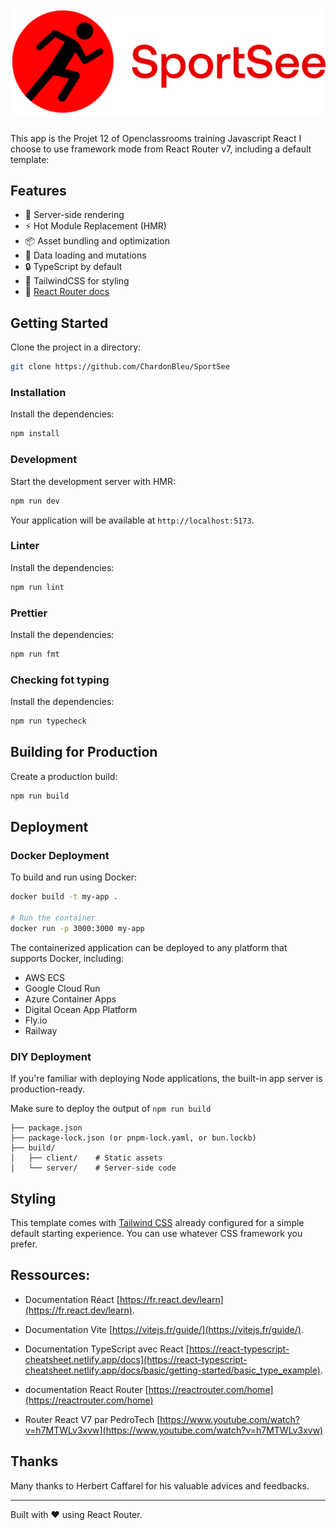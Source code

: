 # ![sportSee](public/logo.png)

This app is the Projet 12 of Openclassrooms training Javascript React
I choose to use framework mode from React Router v7, including a default template:

## Features

- 🚀 Server-side rendering
- ⚡️ Hot Module Replacement (HMR)
- 📦 Asset bundling and optimization
- 🔄 Data loading and mutations
- 🔒 TypeScript by default
- 🎉 TailwindCSS for styling
- 📖 [React Router docs](https://reactrouter.com/)

## Getting Started

Clone the project in a directory:

```bash
git clone https://github.com/ChardonBleu/SportSee
```

### Installation

Install the dependencies:

```bash
npm install
```

### Development

Start the development server with HMR:

```bash
npm run dev
```

Your application will be available at `http://localhost:5173`.

### Linter

Install the dependencies:

```bash
npm run lint
```

### Prettier

Install the dependencies:

```bash
npm run fmt
```

### Checking fot typing

Install the dependencies:

```bash
npm run typecheck
```

## Building for Production

Create a production build:

```bash
npm run build
```

## Deployment

### Docker Deployment

To build and run using Docker:

```bash
docker build -t my-app .

# Run the container
docker run -p 3000:3000 my-app
```

The containerized application can be deployed to any platform that supports Docker, including:

- AWS ECS
- Google Cloud Run
- Azure Container Apps
- Digital Ocean App Platform
- Fly.io
- Railway

### DIY Deployment

If you're familiar with deploying Node applications, the built-in app server is production-ready.

Make sure to deploy the output of `npm run build`

```
├── package.json
├── package-lock.json (or pnpm-lock.yaml, or bun.lockb)
├── build/
│   ├── client/    # Static assets
│   └── server/    # Server-side code
```

## Styling

This template comes with [Tailwind CSS](https://tailwindcss.com/) already configured for a simple default starting experience. You can use whatever CSS framework you prefer.

## Ressources:

- Documentation Réact [https://fr.react.dev/learn](https://fr.react.dev/learn).

- Documentation Vite [https://vitejs.fr/guide/](https://vitejs.fr/guide/).

- Documentation TypeScript avec React [https://react-typescript-cheatsheet.netlify.app/docs](https://react-typescript-cheatsheet.netlify.app/docs/basic/getting-started/basic_type_example).

- documentation React Router [https://reactrouter.com/home](https://reactrouter.com/home)

- Router React V7 par PedroTech [https://www.youtube.com/watch?v=h7MTWLv3xvw](https://www.youtube.com/watch?v=h7MTWLv3xvw)

## Thanks

Many thanks to Herbert Caffarel for his valuable advices and feedbacks.

---

Built with ❤️ using React Router.
